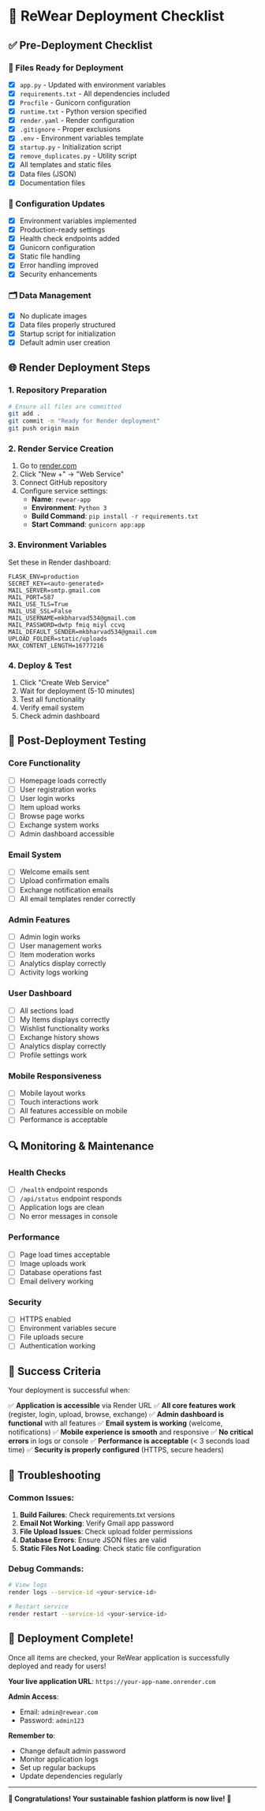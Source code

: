 # 🚀 ReWear Deployment Checklist

## ✅ Pre-Deployment Checklist

### 📁 Files Ready for Deployment
- [x] `app.py` - Updated with environment variables
- [x] `requirements.txt` - All dependencies included
- [x] `Procfile` - Gunicorn configuration
- [x] `runtime.txt` - Python version specified
- [x] `render.yaml` - Render configuration
- [x] `.gitignore` - Proper exclusions
- [x] `.env` - Environment variables template
- [x] `startup.py` - Initialization script
- [x] `remove_duplicates.py` - Utility script
- [x] All templates and static files
- [x] Data files (JSON)
- [x] Documentation files

### 🔧 Configuration Updates
- [x] Environment variables implemented
- [x] Production-ready settings
- [x] Health check endpoints added
- [x] Gunicorn configuration
- [x] Static file handling
- [x] Error handling improved
- [x] Security enhancements

### 🗂️ Data Management
- [x] No duplicate images
- [x] Data files properly structured
- [x] Startup script for initialization
- [x] Default admin user creation

## 🌐 Render Deployment Steps

### 1. Repository Preparation
```bash
# Ensure all files are committed
git add .
git commit -m "Ready for Render deployment"
git push origin main
```

### 2. Render Service Creation
1. Go to [render.com](https://render.com)
2. Click "New +" → "Web Service"
3. Connect GitHub repository
4. Configure service settings:
   - **Name**: `rewear-app`
   - **Environment**: `Python 3`
   - **Build Command**: `pip install -r requirements.txt`
   - **Start Command**: `gunicorn app:app`

### 3. Environment Variables
Set these in Render dashboard:
```
FLASK_ENV=production
SECRET_KEY=<auto-generated>
MAIL_SERVER=smtp.gmail.com
MAIL_PORT=587
MAIL_USE_TLS=True
MAIL_USE_SSL=False
MAIL_USERNAME=mkbharvad534@gmail.com
MAIL_PASSWORD=dwtp fmiq miyl ccvq
MAIL_DEFAULT_SENDER=mkbharvad534@gmail.com
UPLOAD_FOLDER=static/uploads
MAX_CONTENT_LENGTH=16777216
```

### 4. Deploy & Test
1. Click "Create Web Service"
2. Wait for deployment (5-10 minutes)
3. Test all functionality
4. Verify email system
5. Check admin dashboard

## 🧪 Post-Deployment Testing

### Core Functionality
- [ ] Homepage loads correctly
- [ ] User registration works
- [ ] User login works
- [ ] Item upload works
- [ ] Browse page works
- [ ] Exchange system works
- [ ] Admin dashboard accessible

### Email System
- [ ] Welcome emails sent
- [ ] Upload confirmation emails
- [ ] Exchange notification emails
- [ ] All email templates render correctly

### Admin Features
- [ ] Admin login works
- [ ] User management works
- [ ] Item moderation works
- [ ] Analytics display correctly
- [ ] Activity logs working

### User Dashboard
- [ ] All sections load
- [ ] My Items displays correctly
- [ ] Wishlist functionality works
- [ ] Exchange history shows
- [ ] Analytics display correctly
- [ ] Profile settings work

### Mobile Responsiveness
- [ ] Mobile layout works
- [ ] Touch interactions work
- [ ] All features accessible on mobile
- [ ] Performance is acceptable

## 🔍 Monitoring & Maintenance

### Health Checks
- [ ] `/health` endpoint responds
- [ ] `/api/status` endpoint responds
- [ ] Application logs are clean
- [ ] No error messages in console

### Performance
- [ ] Page load times acceptable
- [ ] Image uploads work
- [ ] Database operations fast
- [ ] Email delivery working

### Security
- [ ] HTTPS enabled
- [ ] Environment variables secure
- [ ] File uploads secure
- [ ] Authentication working

## 🎯 Success Criteria

Your deployment is successful when:

✅ **Application is accessible** via Render URL
✅ **All core features work** (register, login, upload, browse, exchange)
✅ **Admin dashboard is functional** with all features
✅ **Email system is working** (welcome, notifications)
✅ **Mobile experience is smooth** and responsive
✅ **No critical errors** in logs or console
✅ **Performance is acceptable** (< 3 seconds load time)
✅ **Security is properly configured** (HTTPS, secure headers)

## 🚨 Troubleshooting

### Common Issues:
1. **Build Failures**: Check requirements.txt versions
2. **Email Not Working**: Verify Gmail app password
3. **File Upload Issues**: Check upload folder permissions
4. **Database Errors**: Ensure JSON files are valid
5. **Static Files Not Loading**: Check static file configuration

### Debug Commands:
```bash
# View logs
render logs --service-id <your-service-id>

# Restart service
render restart --service-id <your-service-id>
```

## 🎉 Deployment Complete!

Once all items are checked, your ReWear application is successfully deployed and ready for users!

**Your live application URL**: `https://your-app-name.onrender.com`

**Admin Access**: 
- Email: `admin@rewear.com`
- Password: `admin123`

**Remember to**:
- Change default admin password
- Monitor application logs
- Set up regular backups
- Update dependencies regularly

---

**🌟 Congratulations! Your sustainable fashion platform is now live! 🌱**
